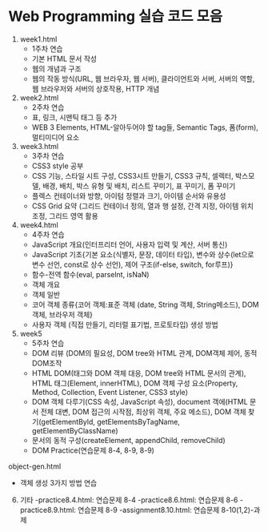 # Web Programming 실습 코드 모음

1. week1.html
   - 1주차 연습
   - 기본 HTML 문서 작성
   - 웹의 개념과 구조
   - 웹의 작동 방식(URL, 웹 브라우자, 웹 서버), 클라이언트와 서버, 서버의 역할, 웹 브라우저와 서버의 상호작용, HTTP 개념
2. week2.html
   - 2주차 연습
   - 표, 링크, 시맨틱 태그 등 추가
   - WEB 3 Elements, HTML-알아두어야 할 tag들, Semantic Tags, 폼(form), 멀티미디어 요소
3. week3.html
   - 3주차 연습
   - CSS3 style 공부
   - CSS 기능, 스타일 시트 구성, CSS3시트 만들기, CSS3 규칙, 셀렉터, 박스모델, 배경, 배치, 박스 유형 및 배치, 리스트 꾸미기, 표 꾸미기, 폼 꾸미기
   - 플렉스 컨테이너와 방향, 아이텀 정렬과 크기, 아이템 순서와 유용성
   - CSS Grid 요약 (그리드 컨테이너 정의, 열과 행 설정, 간격 지정, 아이템 위치 조정, 그리드 영역 활용
4. week4.html
   - 4주차 연습
   - JavaScript 개요(인터프리터 언어, 사용자 입력 및 계산, 서버 통신)
   - JavaScript 기초{기본 요소(식별자, 문장, 데이터 타입), 변수와 상수(let으로 변수 선언, const로 상수 선언), 제어 구조(if-else, switch, for루프)}
   - 함수-전역 함수(eval, parselnt, isNaN)
   - 객체 개요
   - 객체 일반
   - 코어 객체 종류{코어 객체:표준 객체 (date, String 객체, String메소드), DOM 객체, 브라우저 객체}
   - 사용자 객체 (직접 만들기, 리터럴 표기법, 프로토타입) 생성 방법
5. week5
   - 5주차 연습
   - DOM 리뷰 (DOM의 필요성, DOM tree와 HTML 관계, DOM객체 제어, 동적 DOM조작
   - HTML DOM(태그와 DOM 객체 대응, DOM tree와 HTML 문서의 관계), HTML 태그(Element, innerHTML), DOM 객체 구성 요소(Property, Method, Collection, Event Listener, CSS3 style)
   - DOM 객체 다루기(CSS 속성, JavaScript 속성), document 객에(HTML 문서 전체 대변, DOM 접근의 시작점, 최상위 객체, 주요 메소드), DOM 객체 찾기(getElementByld, getElementsByTagName, getElementByClassName)
   - 문서의 동적 구성(createElement, appendChild, removeChild)
   - DOM Practice(연습문제 8-4, 8-9, 8-9)


object-gen.html
- 객체 생성 3가지 방법 연습
6. 기타
-practice8.4.html: 연습문제 8-4
-practice8.6.html: 연습문제 8-6
-practice8.9.html: 연습문제 8-9
-assignment8.10.html: 연습문제 8-10(1,2)-과제
